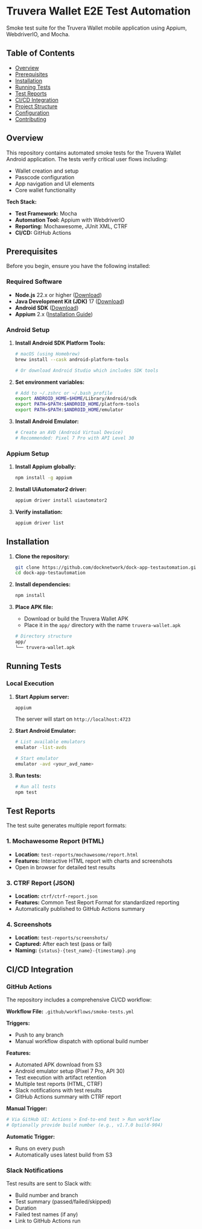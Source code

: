 # Truvera Wallet E2E Test Automation

Smoke test suite for the Truvera Wallet mobile application using Appium, WebdriverIO, and Mocha.

## Table of Contents

- [Overview](#overview)
- [Prerequisites](#prerequisites)
- [Installation](#installation)
- [Running Tests](#running-tests)
- [Test Reports](#test-reports)
- [CI/CD Integration](#cicd-integration)
- [Project Structure](#project-structure)
- [Configuration](#configuration)
- [Contributing](#contributing)

## Overview

This repository contains automated smoke tests for the Truvera Wallet Android application. The tests verify critical user flows including:

- Wallet creation and setup
- Passcode configuration
- App navigation and UI elements
- Core wallet functionality

**Tech Stack:**
- **Test Framework:** Mocha
- **Automation Tool:** Appium with WebdriverIO
- **Reporting:** Mochawesome, JUnit XML, CTRF
- **CI/CD:** GitHub Actions

## Prerequisites

Before you begin, ensure you have the following installed:

### Required Software

- **Node.js** 22.x or higher ([Download](https://nodejs.org/))
- **Java Development Kit (JDK)** 17 ([Download](https://adoptium.net/))
- **Android SDK** ([Download](https://developer.android.com/studio))
- **Appium** 2.x ([Installation Guide](https://appium.io/docs/en/latest/quickstart/install/))

### Android Setup

1. **Install Android SDK Platform Tools:**
   ```bash
   # macOS (using Homebrew)
   brew install --cask android-platform-tools

   # Or download Android Studio which includes SDK tools
   ```

2. **Set environment variables:**
   ```bash
   # Add to ~/.zshrc or ~/.bash_profile
   export ANDROID_HOME=$HOME/Library/Android/sdk
   export PATH=$PATH:$ANDROID_HOME/platform-tools
   export PATH=$PATH:$ANDROID_HOME/emulator
   ```

3. **Install Android Emulator:**
   ```bash
   # Create an AVD (Android Virtual Device)
   # Recommended: Pixel 7 Pro with API Level 30
   ```

### Appium Setup

1. **Install Appium globally:**
   ```bash
   npm install -g appium
   ```

2. **Install UiAutomator2 driver:**
   ```bash
   appium driver install uiautomator2
   ```

3. **Verify installation:**
   ```bash
   appium driver list
   ```

## Installation

1. **Clone the repository:**
   ```bash
   git clone https://github.com/docknetwork/dock-app-testautomation.git
   cd dock-app-testautomation
   ```

2. **Install dependencies:**
   ```bash
   npm install
   ```

3. **Place APK file:**
   - Download or build the Truvera Wallet APK
   - Place it in the `app/` directory with the name `truvera-wallet.apk`
   ```bash
   # Directory structure
   app/
   └── truvera-wallet.apk
   ```

## Running Tests

### Local Execution

1. **Start Appium server:**
   ```bash
   appium
   ```
   The server will start on `http://localhost:4723`

2. **Start Android Emulator:**
   ```bash
   # List available emulators
   emulator -list-avds

   # Start emulator
   emulator -avd <your_avd_name>
   ```

3. **Run tests:**
   ```bash
   # Run all tests
   npm test

   ```

## Test Reports

The test suite generates multiple report formats:

### 1. **Mochawesome Report** (HTML)
- **Location:** `test-reports/mochawesome/report.html`
- **Features:** Interactive HTML report with charts and screenshots
- Open in browser for detailed test results

### 3. **CTRF Report** (JSON)
- **Location:** `ctrf/ctrf-report.json`
- **Features:** Common Test Report Format for standardized reporting
- Automatically published to GitHub Actions summary

### 4. **Screenshots**
- **Location:** `test-reports/screenshots/`
- **Captured:** After each test (pass or fail)
- **Naming:** `{status}-{test_name}-{timestamp}.png`

## CI/CD Integration

### GitHub Actions

The repository includes a comprehensive CI/CD workflow:

**Workflow File:** `.github/workflows/smoke-tests.yml`

**Triggers:**
- Push to any branch
- Manual workflow dispatch with optional build number

**Features:**
- Automated APK download from S3
- Android emulator setup (Pixel 7 Pro, API 30)
- Test execution with artifact retention
- Multiple test reports (HTML, CTRF)
- Slack notifications with test results
- GitHub Actions summary with CTRF report

**Manual Trigger:**
```bash
# Via GitHub UI: Actions > End-to-end test > Run workflow
# Optionally provide build number (e.g., v1.7.0 build-904)
```

**Automatic Trigger:**
- Runs on every push
- Automatically uses latest build from S3

### Slack Notifications

Test results are sent to Slack with:
- Build number and branch
- Test summary (passed/failed/skipped)
- Duration
- Failed test names (if any)
- Link to GitHub Actions run
